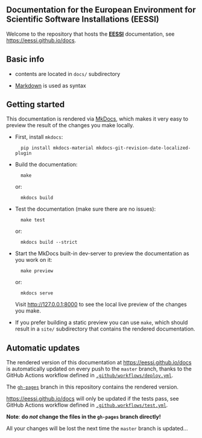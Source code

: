 ## Documentation for the European Environment for Scientific Software Installations (EESSI)

Welcome to the repository that hosts the **[EESSI](https://github.com/EESSI)** documentation, see https://eessi.github.io/docs.

## Basic info

* contents are located in ``docs/`` subdirectory

* [Markdown](https://daringfireball.net/projects/markdown) is used as syntax


## Getting started

This documentation is rendered via [MkDocs](https://www.mkdocs.org/),
which makes it very easy to preview the result of the changes you make locally.

* First, install ``mkdocs``:

        pip install mkdocs-material mkdocs-git-revision-date-localized-plugin

* Build the documentation:

        make

  or:

        mkdocs build

* Test the documentation (make sure there are no issues):

        make test

  or:

        mkdocs build --strict

* Start the MkDocs built-in dev-server to preview the documentation as you work on it:

        make preview

  or:

        mkdocs serve

  Visit http://127.0.0.1:8000 to see the local live preview of the changes you make.

* If you prefer building a static preview you can use ``make``,
  which should result in a ``site/`` subdirectory that contains the rendered documentation.


## Automatic updates

The rendered version of this documentation at https://eessi.github.io/docs
is automatically updated on every push to the ``master`` branch,
thanks to the GitHub Actions workflow defined in
[``.github/workflows/deploy.yml``](https://github.com/EESSI/docs/blob/master/.github/workflows/deploy.yml).

The [``gh-pages``](https://github.com/EESSI/docs/tree/gh-pages) branch in this repository contains the rendered version.

https://eessi.github.io/docs will only be updated if the tests pass,
see GitHub Actions workflow defined in
[``.github.workflows/test.yml``](https://github.com/EESSI/docs/blob/master/.github/workflows/test.yml).

**Note**: **do *not* change the files in the ``gh-pages`` branch directly!**

All your changes will be lost the next time the ``master`` branch is updated...
